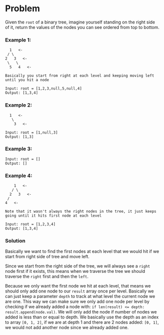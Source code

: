 # Problem
Given the `root` of a binary tree, imagine yourself standing on the right side of it, return the values of the nodes you can see ordered from top to bottom.


### Example 1:
```
  1   <-
 / \
2   3   <-
 \   \
  5   4   <- 

Basically you start from right at each level and keeping moving left until you hit a node

Input: root = [1,2,3,null,5,null,4]
Output: [1,3,4]
```

### Example 2:
```
  1   <-
   \
    3   <-

Input: root = [1,null,3]
Output: [1,3]
```

### Example 3:
```
Input: root = []
Output: []
```


### Example 4:
```
    1   <-
   / \
  2   3   <-
 /
4   <-

Note that it wasn't always the right nodes in the tree, it just keeps going until it hits first node at each level

Input: root = [1,2,3,4]
Output: [1,3,4]
```


### Solution
Basically we want to find the first nodes at each level that we would hit if we start from right side of tree and move left. 

Since we start from the right side of the tree, we will always see a `right` node first if it exists, this means when we traverse the tree we should
traverse the `right` first and then the `left`. 

Because we only want the first node we hit at each level, that means we should only add one node to our `result` array once per level. Basically we can
just keep a parameter `depth` to track at what level the current node we are one. This way we can make sure we only add one node per level by checking
if we already added a node with: `if len(result) <= depth: result.append(node.val)`. We will only add the node if number of nodes we added is less than or equal to depth. We basically use the depth as an index to array `[0, 1, 2]`, if we are at depth 1 and there are 2 nodes added: `[0, 1]`, we would not add another node since we already added one.

